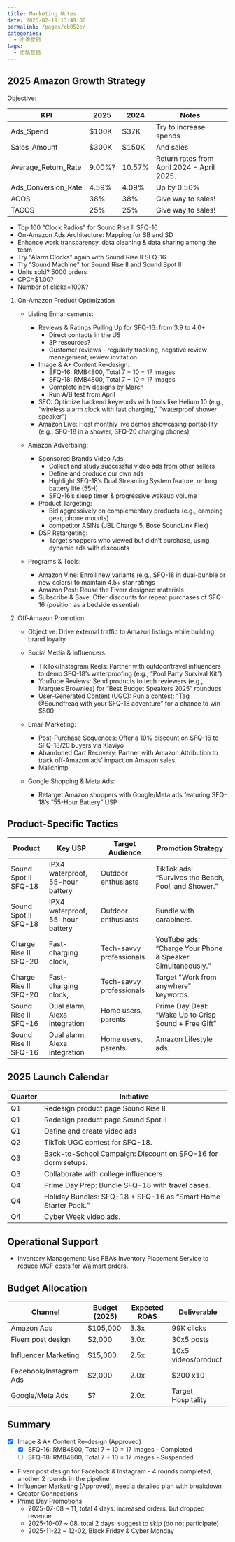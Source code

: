 ```yaml
---
title: Marketing Notes
date: 2025-02-19 13:49:08
permalink: /pages/cb052e/
categories:
  - 市场营销
tags:
  - 市场营销
---
```


## 2025 Amazon Growth Strategy

Objective:

| KPI                 | 2025   | 2024   | Notes                                      |
| ------------------- | ------ | ------ | ------------------------------------------ |
| Ads_Spend           | $100K  | $37K   | Try to increase spends                     |
| Sales_Amount        | $300K  | $150K  | And sales                                  |
| Average_Return_Rate | 9.00%? | 10.57% | Return rates from April 2024 - April 2025. |
| Ads_Conversion_Rate | 4.59%  | 4.09%  | Up by 0.50%                                |
| ACOS                | 38%    | 38%    | Give way to sales!                         |
| TACOS               | 25%    | 25%    | Give way to sales!                         |

- Top 100 "Clock Radios" for Sound Rise II SFQ-16
- On-Amazon Ads Architecture: Mapping for SB and SD
- Enhance work transparency, data cleaning & data sharing among the team
- Try "Alarm Clocks" again with Sound Rise II SFQ-16
- Try "Sound Machine" for Sound Rise II and Sound Spot II
- Units sold? 5000 orders
- CPC=\$1.00?
- Number of clicks=100K?

1. On-Amazon Product Optimization

   - Listing Enhancements:

     - Reviews & Ratings Pulling Up for SFQ-16: from 3.9 to 4.0+
       - Direct contacts in the US
       - 3P resources?
       - Customer reviews - regularly tracking, negative review management, review invitation
     - Image & A+ Content Re-design:
       - SFQ-16: RMB4800, Total 7 + 10 = 17 images
       - SFQ-18: RMB4800, Total 7 + 10 = 17 images
       * Complete new designs by March
       * Run A/B test from April
     - SEO: Optimize backend keywords with tools like Helium 10 (e.g., “wireless alarm clock with fast charging,” “waterproof shower speaker”)
     - Amazon Live: Host monthly live demos showcasing portability (e.g., SFQ-18 in a shower, SFQ-20 charging phones)

   - Amazon Advertising:

     - Sponsored Brands Video Ads:
       - Collect and study successful video ads from other sellers
       - Define and produce our own ads
       - Highlight SFQ-18’s Dual Streaming System feature, or long battery life (55H)
       - SFQ-16’s sleep timer & progressive wakeup volume
     - Product Targeting:
       - Bid aggressively on complementary products (e.g., camping gear, phone mounts)
       - competitor ASINs (JBL Charge 5, Bose SoundLink Flex)
     - DSP Retargeting:
       - Target shoppers who viewed but didn’t purchase, using dynamic ads with discounts

   - Programs & Tools:

     - Amazon Vine: Enroll new variants (e.g., SFQ-18 in dual-bunble or new colors) to maintain 4.5+ star ratings
     - Amazon Post: Reuse the Fiverr designed materials
     - Subscribe & Save: Offer discounts for repeat purchases of SFQ-16 (position as a bedside essential)

2. Off-Amazon Promotion

   - Objective: Drive external traffic to Amazon listings while building brand loyalty
   - Social Media & Influencers:

     - TikTok/Instagram Reels: Partner with outdoor/travel influencers to demo SFQ-18’s waterproofing (e.g., “Pool Party Survival Kit”)
     - YouTube Reviews: Send products to tech reviewers (e.g., Marques Brownlee) for “Best Budget Speakers 2025” roundups
     - User-Generated Content (UGC): Run a contest: “Tag @Soundfreaq with your SFQ-18 adventure” for a chance to win $500

   - Email Marketing:

     - Post-Purchase Sequences: Offer a 10% discount on SFQ-16 to SFQ-18/20 buyers via Klaviyo
     - Abandoned Cart Recovery: Partner with Amazon Attribution to track off-Amazon ads’ impact on Amazon sales
     - Mailchimp

   - Google Shopping & Meta Ads:

     - Retarget Amazon shoppers with Google/Meta ads featuring SFQ-18’s “55-Hour Battery” USP

## Product-Specific Tactics

| Product               | Key USP                          | Target Audience          | Promotion Strategy                                         |
| --------------------- | -------------------------------- | ------------------------ | ---------------------------------------------------------- |
| Sound Spot II SFQ-18  | IPX4 waterproof, 55-hour battery | Outdoor enthusiasts      | TikTok ads: “Survives the Beach, Pool, and Shower.”        |
| Sound Spot II SFQ-18  | IPX4 waterproof, 55-hour battery | Outdoor enthusiasts      | Bundle with carabiners.                                    |
| Charge Rise II SFQ-20 | Fast-charging clock,             | Tech-savvy professionals | YouTube ads: “Charge Your Phone & Speaker Simultaneously.” |
| Charge Rise II SFQ-20 | Fast-charging clock,             | Tech-savvy professionals | Target "Work from anywhere" keywords.                      |
| Sound Rise II SFQ-16  | Dual alarm, Alexa integration    | Home users, parents      | Prime Day Deal: “Wake Up to Crisp Sound + Free Gift”       |
| Sound Rise II SFQ-16  | Dual alarm, Alexa integration    | Home users, parents      | Amazon Lifestyle ads.                                      |

## 2025 Launch Calendar

| Quarter | Initiative                                                     |
| ------- | -------------------------------------------------------------- |
| Q1      | Redesign product page Sound Rise II                            |
| Q1      | Redesign product page Sound Spot II                            |
| Q1      | Define and create video ads                                    |
| Q2      | TikTok UGC contest for SFQ-18.                                 |
| Q3      | Back-to-School Campaign: Discount on SFQ-16 for dorm setups.   |
| Q3      | Collaborate with college influencers.                          |
| Q4      | Prime Day Prep: Bundle SFQ-18 with travel cases.               |
| Q4      | Holiday Bundles: SFQ-18 + SFQ-16 as “Smart Home Starter Pack.” |
| Q4      | Cyber Week video ads.                                          |

## Operational Support

- Inventory Management: Use FBA’s Inventory Placement Service to reduce MCF costs for Walmart orders.

## Budget Allocation

| Channel                | Budget (2025) | Expected ROAS | Deliverable         |
| ---------------------- | ------------- | ------------- | ------------------- |
| Amazon Ads             | $105,000      | 3.3x          | 99K clicks          |
| Fiverr post design     | $2,000        | 3.0x          | 30x5 posts          |
| Influencer Marketing   | $15,000       | 2.5x          | 10x5 videos/product |
| Facebook/Instagram Ads | $2,000        | 2.0x          | $200 x10            |
| Google/Meta Ads        | $?            | 2.0x          | Target Hospitality  |

## Summary

- [x] Image & A+ Content Re-design (Approved)
  - [x] SFQ-16: RMB4800, Total 7 + 10 = 17 images - Completed
  - [ ] SFQ-18: RMB4800, Total 7 + 10 = 17 images - Suspended
- Fiverr post design for Facebook & Instagram - 4 rounds completed, another 2 rounds in the pipeline
- Influencer Marketing (Approved), need a detailed plan with breakdown
- Creator Connections
- Prime Day Promotions
  - 2025-07-08 ~ 11, total 4 days: increased orders, but dropped revenue
  - 2025-10-07 ~ 08, total 2 days: suggest to skip (do not participate)
  - 2025-11-22 ~ 12-02, Black Friday & Cyber Monday
